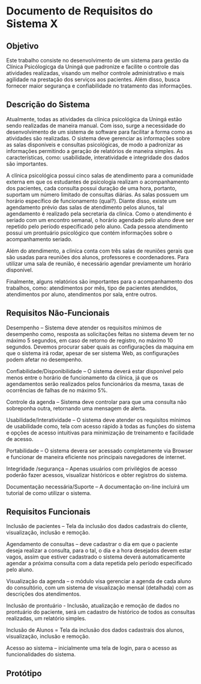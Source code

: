 # Documento de Requisitos do Sistema X

## Objetivo

Este trabalho consiste no desenvolvimento de um sistema para gestão da Clínica Psicólogicga da Uningá que padronize e facilite o controle das atividades realizadas, visando um melhor controle administrativo e mais agilidade na prestação dos serviços aos pacientes. Além disso, busca fornecer maior segurança e confiabilidade no tratamento das informações.

## Descrição do Sistema

Atualmente, todas as atividades da clínica psicológica da Uningá estão sendo realizadas de maneira manual. Com isso, surge a necessidade do desenvolvimento de um sistema de software para facilitar a forma como as atividades são realizadas. O sistema deve gerenciar as informações sobre as salas disponíveis e consultas psicológicas, de modo a padronizar as informações permitindo a geração de relatórios de maneira simples. As características, como: usabilidade, interatividade e integridade dos dados são importantes.

A clínica psicológica possui cinco salas de atendimento para a comunidade externa em que os estudantes de psicologia realizam o acompanhamento dos pacientes, cada consulta possui duração de uma hora, portanto, suportam um número limitado de consultas diárias. As salas possuem um horário específico de funcionamento (qual?). Diante disso, existe um agendamento prévio das salas de atendimento pelos alunos, tal agendamento é realizado pela secretaria da cliníca. Como o atendimento é seriado com um encontro semanal, o horário agendado pelo aluno deve ser repetido pelo período especificado pelo aluno. Cada pessoa atendimento possui um prontuário psicológico que contém informações sobre o acompanhamento seriado.

Além do atendimento, a cliníca conta com três salas de reuniões gerais que são usadas para reuniões dos alunos, professores e coordenadores. Para utilizar uma sala de reunião, é necessário agendar previamente um horário disponível.

Finalmente, alguns relatórios são importantes para o acompanhamento dos trabalhos, como: atendimentos por mês, tipo de pacientes atendidos, atendimentos por aluno, atendimentos por sala, entre outros.


## Requisitos Não-Funcionais

Desempenho – Sistema deve atender os requisitos mínimos de desempenho como, resposta as solicitações feitas no sistema devem ter no máximo 5 segundos, em caso de retorno de registro, no máximo 10 segundos. Devemos procurar saber quais as configurações da maquina em que o sistema irá rodar, apesar de ser sistema Web, as configurações podem afetar no desempenho.

Confiabilidade/Disponibilidade – O sistema deverá estar disponível pelo menos entre o horário de funcionamento da clínica, já que os agendamentos serão realizados pelos funcionários da mesma, taxas de ocorrências de falhas de no máximo 5%.

Controle da agenda – Sistema deve controlar para que uma consulta não sobreponha outra, retornando uma mensagem de alerta.

Usabilidade/Interatividade – O sistema deve atender os requisitos mínimos de usabilidade como, tela com acesso rápido à todas as funções do sistema e opções de acesso intuitivas para minimização de treinamento e facilidade de acesso.

Portabilidade – O sistema devera ser acessado completamente via Browser e funcionar de maneira eficiente nos principais navegadores de internet.

Integridade /segurança – Apenas usuários com privilégios de acesso poderão fazer acessos, visualizar históricos e obter registros do sistema.

Documentação necessária/Suporte – A documentação on-line incluirá um tutorial de como utilizar o sistema.


## Requisitos Funcionais

Inclusão de pacientes – Tela da inclusão dos dados cadastrais do cliente, visualização, inclusão e remoção.

Agendamento de consultas – deve cadastrar o dia em que o paciente deseja realizar a consulta, para o tal, o dia e a hora desejados devem estar vagos, assim que estiver cadastrado o sistema deverá automaticamente agendar a próxima consulta com a data repetida pelo período especificado pelo aluno.

Visualização da agenda – o módulo visa gerenciar a agenda de cada aluno do consultório, com um sistema de visualização mensal (detalhada) com as descrições dos atendimentos.

Inclusão de prontuário -  Inclusão, atualização e remoção de dados no prontuário do paciente, será um cadastro de histórico de todos as consultas realizadas, um relatório simples.

Inclusão de Alunos = Tela da inclusão dos dados cadastrais dos alunos, visualização, inclusão e remoção.

Acesso ao sistema – inicialmente uma tela de login, para o acesso as funcionalidades do sistema.


## Protótipo
